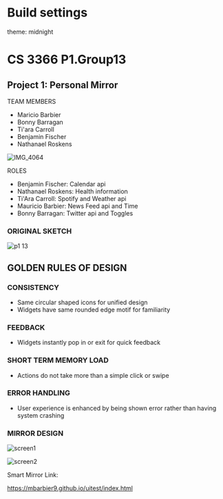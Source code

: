 # Build settings
theme: midnight 

# CS 3366 P1.Group13
## Project 1: Personal Mirror 

TEAM MEMBERS
- Maricio Barbier
- Bonny Barragan
- Ti'ara Carroll
- Benjamin Fischer
- Nathanael Roskens
  

![IMG_4064](https://user-images.githubusercontent.com/36643475/68096876-4e51ea80-fe79-11e9-99b1-0310d6b08ed9.jpg)

  
ROLES
- Benjamin Fischer: Calendar api
- Nathanael Roskens: Health information
- Ti'Ara Carroll: Spotify and Weather api
- Mauricio Barbier: News Feed api and Time 
- Bonny Barragan: Twitter api and Toggles

### ORIGINAL SKETCH

![p1 13](https://user-images.githubusercontent.com/36643475/66956180-92e02800-f029-11e9-832d-71a9d374182f.png)


## GOLDEN RULES OF DESIGN
### CONSISTENCY
 - Same circular shaped icons for unified design
 - Widgets have same rounded edge motif for familiarity
### FEEDBACK 
 - Widgets instantly pop in or exit for quick feedback
### SHORT TERM MEMORY LOAD
 - Actions do not take more than a simple click or swipe
### ERROR HANDLING
 - User experience is enhanced by being shown error rather than having system crashing 
 
 
### MIRROR DESIGN
![screen1](https://user-images.githubusercontent.com/36643475/68098725-07b5bd80-fe84-11e9-8e63-46f0902e2054.png)

![screen2](https://user-images.githubusercontent.com/36643475/68098727-0a181780-fe84-11e9-840b-461a08f64427.png)
 
 
 
Smart Mirror Link:

https://mbarbier9.github.io/uitest/index.html

